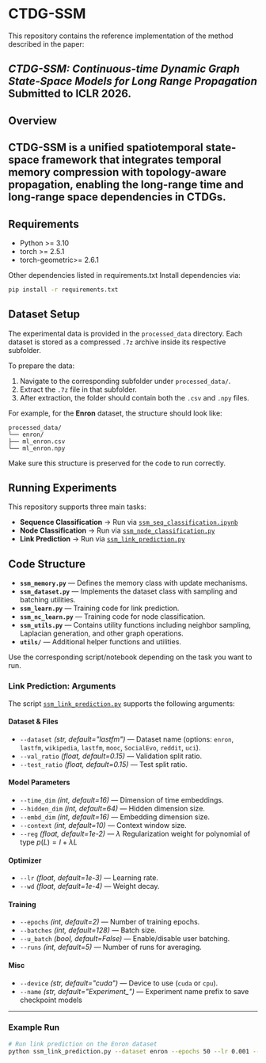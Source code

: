 # CTDG-SSM
This repository contains the reference implementation of the method described in the paper:

*CTDG-SSM: Continuous-time Dynamic Graph State-Space Models for Long Range Propagation*
Submitted to ICLR 2026.
---
## Overview
CTDG-SSM is a unified spatiotemporal state-space framework that integrates temporal memory compression with topology-aware propagation, enabling the long-range time and long-range space dependencies in CTDGs.
---
## Requirements
- Python >= 3.10 
- torch  >= 2.5.1 
- torch-geometric>= 2.6.1 

Other dependencies listed in requirements.txt
Install dependencies via:
```bash
pip install -r requirements.txt
```

## Dataset Setup

The experimental data is provided in the `processed_data` directory. Each dataset is stored as a compressed `.7z` archive inside its respective subfolder.

To prepare the data:

1. Navigate to the corresponding subfolder under `processed_data/`.
2. Extract the `.7z` file in that subfolder.
3. After extraction, the folder should contain both the `.csv` and `.npy` files.

For example, for the **Enron** dataset, the structure should look like:
```
processed_data/
└── enron/
├── ml_enron.csv
└── ml_enron.npy
```
Make sure this structure is preserved for the code to run correctly.

## Running Experiments

This repository supports three main tasks:

- **Sequence Classification** → Run via [`ssm_seq_classification.ipynb`](ssm_seq_classification.ipynb)  
- **Node Classification** → Run via [`ssm_node_classification.py`](ssm_node_classification.py)  
- **Link Prediction** → Run via [`ssm_link_prediction.py`](ssm_link_prediction.py)  

## Code Structure

- **`ssm_memory.py`** — Defines the memory class with update mechanisms.  
- **`ssm_dataset.py`** — Implements the dataset class with sampling and batching utilities.  
- **`ssm_learn.py`** — Training code for link prediction.  
- **`ssm_nc_learn.py`** — Training code for node classification.  
- **`ssm_utils.py`** — Contains utility functions including neighbor sampling, Laplacian generation, and other graph operations.  
- **`utils/`** — Additional helper functions and utilities.  

Use the corresponding script/notebook depending on the task you want to run.  

### Link Prediction: Arguments

The script [`ssm_link_prediction.py`](ssm_link_prediction.py) supports the following arguments:

#### Dataset & Files
- `--dataset` *(str, default="lastfm")* — Dataset name (options: `enron`, `lastfm`, `wikipedia`, `lastfm`, `mooc`, `SocialEvo`, `reddit`, `uci`).  
- `--val_ratio` *(float, default=0.15)* — Validation split ratio.  
- `--test_ratio` *(float, default=0.15)* — Test split ratio.  

#### Model Parameters
- `--time_dim` *(int, default=16)* — Dimension of time embeddings.  
- `--hidden_dim` *(int, default=64)* — Hidden dimension size.  
- `--embd_dim` *(int, default=16)* — Embedding dimension size.  
- `--context` *(int, default=10)* — Context window size.  
- `--reg` *(float, default=1e-2)* — $\lambda$ Regularization weight for polynomial of type $p(L) = I + \lambda L$  


#### Optimizer
- `--lr` *(float, default=1e-3)* — Learning rate.  
- `--wd` *(float, default=1e-4)* — Weight decay.  

#### Training
- `--epochs` *(int, default=2)* — Number of training epochs.  
- `--batches` *(int, default=128)* — Batch size.  
- `--u_batch` *(bool, default=False)* — Enable/disable user batching.  
- `--runs` *(int, default=5)* — Number of runs for averaging.  


#### Misc
- `--device` *(str, default="cuda")* — Device to use (`cuda` or `cpu`).  
- `--name` *(str, default="Experiment_")* — Experiment name prefix to save checkpoint models

---

### Example Run

```bash
# Run link prediction on the Enron dataset
python ssm_link_prediction.py --dataset enron --epochs 50 --lr 0.001 --hidden_dim 128
